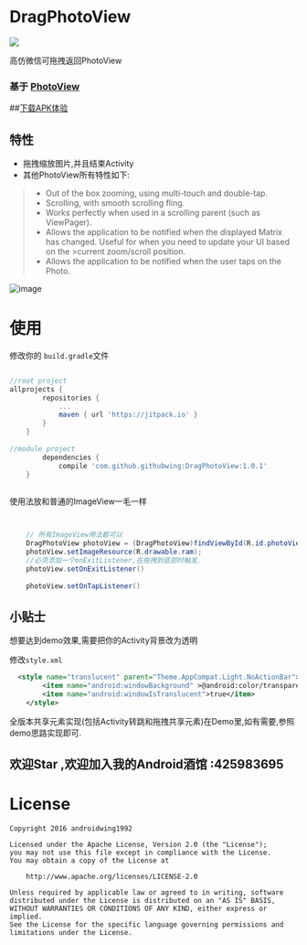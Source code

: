 # DragPhotoView

[![](https://jitpack.io/v/githubwing/DragPhotoView.svg)](https://jitpack.io/#githubwing/DragPhotoView)

高仿微信可拖拽返回PhotoView


### 基于 [PhotoView](https://github.com/chrisbanes/PhotoView)

##[下载APK体验](https://github.com/githubwing/DragPhotoView/raw/master/app-debug.apk)

## 特性
- 拖拽缩放图片,并且结束Activity
- 其他PhotoView所有特性如下:

>- Out of the box zooming, using multi-touch and double-tap.
>- Scrolling, with smooth scrolling fling.
>- Works perfectly when used in a scrolling parent (such as ViewPager).
>- Allows the application to be notified when the displayed Matrix has changed. Useful for when you need to update your UI based on the >current zoom/scroll position.
>- Allows the application to be notified when the user taps on the Photo.

![image](https://github.com/githubwing/DragPhotoView/raw/master/img/img.gif)



# 使用

修改你的  `build.gradle`文件

```gradle

//root project
allprojects {
		repositories {
			...
			maven { url 'https://jitpack.io' }
		}
	}
    
//module project
    	dependencies {
	        compile 'com.github.githubwing:DragPhotoView:1.0.1'
	}
    
```

使用法放和普通的ImageView一毛一样

```java


	// 所有ImageView用法都可以	
	DragPhotoView photoView = (DragPhotoView)findViewById(R.id.photoView);
	photoView.setImageResource(R.drawable.ram);
	//必须添加一个onExitListener,在拖拽到底部时触发.	
	photoView.setOnExitListener()
	
	photoView.setOnTapListener()
```

## 小贴士

想要达到demo效果,需要把你的Activity背景改为透明

修改`style.xml`
```xml
  <style name="translucent" parent="Theme.AppCompat.Light.NoActionBar">
        <item name="android:windowBackground" >@android:color/transparent</item>
        <item name="android:windowIsTranslucent">true</item>
    </style>
```
全版本共享元素实现(包括Activity转跳和拖拽共享元素)在Demo里,如有需要,参照demo思路实现即可.

## 欢迎Star ,欢迎加入我的Android酒馆 :425983695
# License

    Copyright 2016 androidwing1992

    Licensed under the Apache License, Version 2.0 (the "License");
    you may not use this file except in compliance with the License.
    You may obtain a copy of the License at
    
        http://www.apache.org/licenses/LICENSE-2.0
    
    Unless required by applicable law or agreed to in writing, software
    distributed under the License is distributed on an "AS IS" BASIS,
    WITHOUT WARRANTIES OR CONDITIONS OF ANY KIND, either express or implied.
    See the License for the specific language governing permissions and
    limitations under the License.
